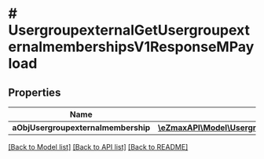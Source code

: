 # # UsergroupexternalGetUsergroupexternalmembershipsV1ResponseMPayload

## Properties

Name | Type | Description | Notes
------------ | ------------- | ------------- | -------------
**aObjUsergroupexternalmembership** | [**\eZmaxAPI\Model\UsergroupexternalmembershipResponseCompound[]**](UsergroupexternalmembershipResponseCompound.md) |  |

[[Back to Model list]](../../README.md#models) [[Back to API list]](../../README.md#endpoints) [[Back to README]](../../README.md)
